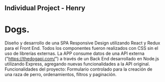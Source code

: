 

## Individual Project - Henry


# Dogs.

Diseño y desarrollo de una SPA Responsive Design utilizando React y Redux para el Front End. Todos los componentes fueron realizados con CSS sin el uso de librerías externas.
La APP consume datos de una API externa ("https://thedogapi.com/") a través de un Back End desarrollado en Node.js utilizando Express, agregando nuevas funcionalidades a la API original. Funcionalidades del proyecto: Formulario controlado para la creación de una raza de perro, ordenamientos, filtros y paginación.
